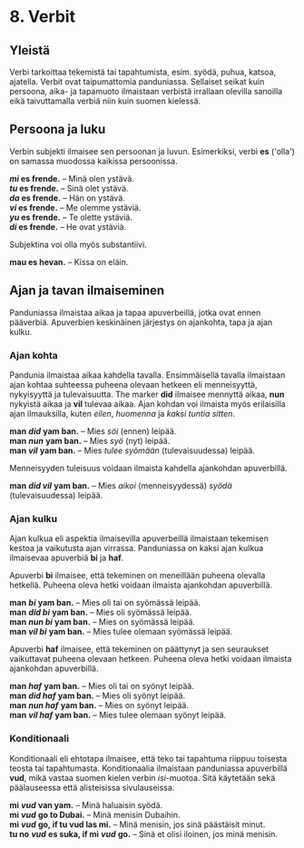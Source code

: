 
# 8. Verbit

## Yleistä

Verbi tarkoittaa tekemistä tai tapahtumista, esim. syödä, puhua, katsoa, ajatella.
Verbit ovat taipumattomia panduniassa.
Sellaiset seikat kuin persoona, aika- ja tapamuoto ilmaistaan verbistä irrallaan olevilla sanoilla
eikä taivuttamalla verbiä niin kuin suomen kielessä.

## Persoona ja luku

Verbin subjekti ilmaisee sen persoonan ja luvun.
Esimerkiksi, verbi
**es**
('olla') on samassa muodossa kaikissa persoonissa.

**_mi_ es frende.**
– Minä olen ystävä.  
**_tu_ es frende.**
– Sinä olet ystävä.  
**_da_ es frende.**
– Hän on ystävä.  
**_vi_ es frende.**
– Me olemme ystäviä.  
**_yu_ es frende.**
– Te olette ystäviä.  
**_di_ es frende.**
– He ovat ystäviä.

Subjektina voi olla myös substantiivi.

**mau es hevan.**
– Kissa on eläin.

## Ajan ja tavan ilmaiseminen

Panduniassa ilmaistaa aikaa ja tapaa apuverbeillä,
jotka ovat ennen pääverbiä.
Apuverbien keskinäinen järjestys on ajankohta, tapa ja ajan kulku.

### Ajan kohta

Pandunia ilmaistaa aikaa kahdella tavalla.
Ensimmäisellä tavalla ilmaistaan ajan kohtaa suhteessa puheena olevaan hetkeen
eli menneisyyttä, nykyisyyttä ja tulevaisuutta.
The marker
**did**
ilmaisee mennyttä aikaa,
**nun**
nykyistä aikaa ja
**vil**
tulevaa aikaa.
Ajan kohdan voi ilmaista myös erilaisilla ajan ilmauksilla, kuten *eilen*, *huomenna* ja *kaksi tuntia sitten*.

**man** ***did*** **yam ban.**
– Mies *söi* (ennen) leipää.  
**man** ***nun*** **yam ban.**
– Mies *syö* (nyt) leipää.  
**man** ***vil*** **yam ban.**
– Mies *tulee syömään* (tulevaisuudessa) leipää.

Menneisyyden tuleisuus voidaan ilmaista kahdella ajankohdan apuverbillä.

**man** ***did vil*** **yam ban.**
– Mies *aikoi* (menneisyydessä) *syödä* (tulevaisuudessa) leipää.


### Ajan kulku

Ajan kulkua eli aspektia ilmaisevilla apuverbeillä ilmaistaan tekemisen kestoa ja vaikutusta ajan virrassa.
Panduniassa on kaksi ajan kulkua ilmaisevaa apuverbiä
**bi** ja **haf**.

Apuverbi
**bi**
ilmaisee, että tekeminen on meneillään puheena olevalla hetkellä.
Puheena oleva hetki voidaan ilmaista ajankohdan apuverbillä.

**man** ***bi*** **yam ban.**
– Mies oli tai on syömässä leipää.  
**man** ***did bi*** **yam ban.**
– Mies oli syömässä leipää.  
**man** ***nun bi*** **yam ban.**
– Mies on syömässä leipää.  
**man** ***vil bi*** **yam ban.**
– Mies tulee olemaan syömässä leipää.

Apuverbi
**haf**
ilmaisee, että tekeminen on päättynyt
ja sen seuraukset vaikuttavat puheena olevaan hetkeen.
Puheena oleva hetki voidaan ilmaista ajankohdan apuverbillä.

**man** ***haf*** **yam ban.**
– Mies oli tai on syönyt leipää.  
**man** ***did haf*** **yam ban.**
– Mies oli syönyt leipää.  
**man** ***nun haf*** **yam ban.**
– Mies on syönyt leipää.  
**man** ***vil haf*** **yam ban.**
– Mies tulee olemaan syönyt leipää.


### Konditionaali

Konditionaali eli ehtotapa ilmaisee, että teko tai tapahtuma riippuu toisesta teosta tai tapahtumasta.
Konditionaalia ilmaistaan panduniassa apuverbillä
**vud**,
mikä vastaa suomen kielen verbin *isi*-muotoa.
Sitä käytetään sekä päälauseessa että alisteisissa sivulauseissa.

**mi** ***vud*** **van yam.**
– Minä haluaisin syödä.  
**mi** ***vud*** **go to Dubai.**
– Minä menisin Dubaihin.  
**mi** ***vud*** **go, if tu vud las mi.**
– Minä menisin, jos sinä päästäisit minut.  
**tu no** ***vud*** **es suka, if mi** ***vud*** **go.**
– Sinä et olisi iloinen, jos minä menisin.


